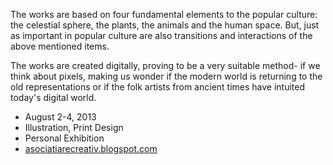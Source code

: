 <p class="text-small">The works are based on four fundamental elements to the popular culture: the celestial sphere, the plants, the animals and the human space. But, just as important in popular culture are also transitions and interactions of the above mentioned items.</p>
<p class="text-small">The works are created digitally, proving to be a very suitable method- if we think about pixels, making us wonder if the modern world is returning to the old representations or if the folk artists from ancient times have intuited today's digital world.</p>
            <ul class="item-details border-top">
                <li class="date">August 2-4, 2013</li>
                <li class="categories">Illustration, Print Design</li>
                <li class="client">Personal Exhibition</li>
                <li class="url">
                    <a href="#">asociatiarecreativ.blogspot.com</a>
                </li>
            </ul>